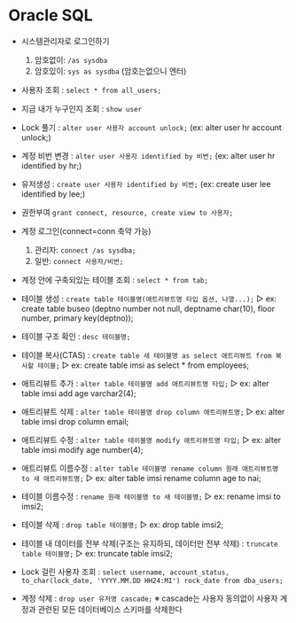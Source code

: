 # Oracle SQL

* 시스템관리자로 로그인하기
	1. 암호없이: `/as sysdba`
	2. 암호있이: `sys as sysdba` (암호는없으니 엔터)

* 사용자 조회 : `select * from all_users;`

* 지금 내가 누구인지 조회 : `show user`

* Lock 풀기 : `alter user 사용자 account unlock;` (ex: alter user hr account unlock;)

* 계정 비번 변경 : `alter user 사용자 identified by 비번;` (ex: alter user hr identified by hr;)

* 유저생성 : `create user 사용자 identified by 비번;` (ex: create user lee identified by lee;)

* 권한부여
`grant connect, resource, create view to 사용자;`

* 계정 로그인(connect=conn 축약 가능)
	1. 관리자: `connect /as sysdba;`
	2. 일반: `connect 사용자/비번;`

* 계정 안에 구축되있는 테이블 조회 : `select * from tab;`

* 테이블 생성 : `create table 테이블명(애트리뷰트명 타입 옵션, 나열...);`
▷ ex: create table buseo (deptno number not null, deptname char(10), floor number, primary key(deptno));

* 테이블 구조 확인 : `desc 테이블명;`

* 테이블 복사(CTAS) : `create table 새 테이블명 as select 애트리뷰트 from 복사할 테이블;`
▷ ex: create table imsi as select * from employees;

* 애트리뷰트 추가 : `alter table 테이블명 add 애트리뷰트명 타입;`
▷ ex: alter table imsi add age varchar2(4);

* 애트리뷰트 삭제 : `alter table 테이블명 drop column 애트리뷰트명;`
▷ ex: alter table imsi drop column email;

* 애트리뷰트 수정 : `alter table 테이블명 modify 애트리뷰트명 타입;`
▷ ex: alter table imsi modify age number(4);

* 애트리뷰트 이름수정 : `alter table 테이블명 rename column 원래 애트리뷰트명 to 새 애트리뷰트명;`
▷ ex: alter table imsi rename column age to nai;

* 테이블 이름수정 : `rename 원래 테이블명 to 새 테이블명;`
▷ ex: rename imsi to imsi2;

* 테이블 삭제 : `drop table 테이블명;`
▷ ex: drop table imsi2;

* 테이블 내 데이터를 전부 삭제(구조는 유지하되, 데이터만 전부 삭제) : `truncate table 테이블명;`
▷ ex: truncate table imsi2;

* Lock 걸린 사용자 조회 : `select username, account_status, to_char(lock_date, 'YYYY.MM.DD HH24:MI') rock_date from dba_users;`

* 계정 삭제 : `drop user 유저명 cascade;`
※ cascade는 사용자 동의없이 사용자 계정과 관련된 모든 데이터베이스 스키마를 삭제한다